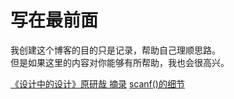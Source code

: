# 写在最前面

我创建这个博客的目的只是记录，帮助自己理顺思路。  
但是如果这里的内容对你能够有所帮助，我也会很高兴。

<seealso>
       <category ref="recommend">
            <a href="The-world-is-a-haystack.md"/>
<a href="《存在与虚无》导读.md"/>
           <a href="goldrose.md"/>
           <a href="B076KVMFB4.md">《设计中的设计》原研哉 摘录</a>
           <a href="深入理解scanf.md">scanf()的细节</a>
           <a href="thecpuzzlebook.md"/>
       </category>
</seealso>